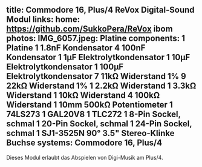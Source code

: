 title: Commodore 16, Plus/4 ReVox Digital-Sound Modul
links:
    home: https://github.com/SukkoPera/ReVox
    ibom
photos:
    IMG_6057.jpeg: Platine
components:
    1 Platine
    1 1.8nF Kondensator
    4 100nF Kondensator
    1 1µF Elektrolytkondensator
    1 10µF Elektrolytkondensator
    1 100µF Elektrolytkondensator
    7 11kΩ Widerstand 1%
    9 22kΩ Widerstand 1%
    1 2.2kΩ Widerstand
    1 3.3kΩ Widerstand
    1 10kΩ Widerstand
    4 100kΩ Widerstand
    1 10mm 500kΩ Potentiometer
    1 74LS273
    1 GAL20V8
    1 TLC272
    1 8-Pin Sockel, schmal
    1 20-Pin Sockel, schmal
    1 24-Pin Sockel, schmal
    1 SJ1-3525N 90° 3.5" Stereo-Klinke Buchse
systems:
    Commodore 16, Plus/4
---
Dieses Modul erlaubt das Abspielen von Digi-Musik am Plus/4.

